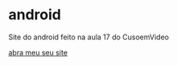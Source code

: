 # android
 Site do android feito na aula 17 do CusoemVideo

<a href='android-kaue.html'>abra meu seu site<a>